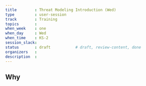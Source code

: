 ```yaml
---
title        : Threat Modeling Introduction (Wed)
type         : user-session
track        : Training
topics       : 
when_week    : one
when_day     : Wed
when_time    : KS-2
session_slack:
status       : draft           # draft, review-content, done
organizers   :
description  : 
---
```


## Why

<!--Add intro-->
